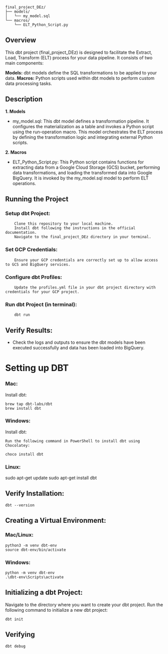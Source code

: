     final_project_DEz/
    ├── models/
    │   └── my_model.sql
    └── macros/
        └── ELT_Python_Script.py
        
## Overview

This dbt project (final_project_DEz) is designed to facilitate the Extract, Load, Transform (ELT) process for your data pipeline. It consists of two main components:

  **Models:** dbt models define the SQL transformations to be applied to your data.
  **Macros:** Python scripts used within dbt models to perform custom data processing tasks.


## Description
**1. Models**

  - my_model.sql: This dbt model defines a transformation pipeline. It configures the materialization as a table and invokes a Python script using the run-operation macro. This model orchestrates the ELT process by defining the transformation logic and integrating external Python scripts.

**2. Macros**

  - ELT_Python_Script.py: This Python script contains functions for extracting data from a Google Cloud Storage (GCS) bucket, performing data transformations, and loading the transformed data into Google BigQuery. It is invoked by the my_model.sql model to perform ELT operations.


## Running the Project

  ### Setup dbt Project:
        Clone this repository to your local machine.
        Install dbt following the instructions in the official documentation.
        Navigate to the final_project_DEz directory in your terminal.

  ### Set GCP Credentials:
        Ensure your GCP credentials are correctly set up to allow access to GCS and BigQuery services.

  ### Configure dbt Profiles:
        Update the profiles.yml file in your dbt project directory with credentials for your GCP project.

  ### Run dbt Project (in terminal):
        dbt run

## Verify Results:

   - Check the logs and outputs to ensure the dbt models have been executed successfully and data has been loaded into BigQuery.



# Setting up DBT

### Mac:

Install dbt:

    brew tap dbt-labs/dbt
    brew install dbt


### Windows:

Install dbt:

    Run the following command in PowerShell to install dbt using Chocolatey:

    choco install dbt


### Linux:

sudo apt-get update
sudo apt-get install dbt



## Verify Installation:


    dbt --version


## Creating a Virtual Environment:

### Mac/Linux:

    python3 -m venv dbt-env
    source dbt-env/bin/activate

### Windows:

    python -m venv dbt-env
    .\dbt-env\Scripts\activate

## Initializing a dbt Project:

Navigate to the directory where you want to create your dbt project.
Run the following command to initialize a new dbt project:

    dbt init
    
## Verifying

    dbt debug
